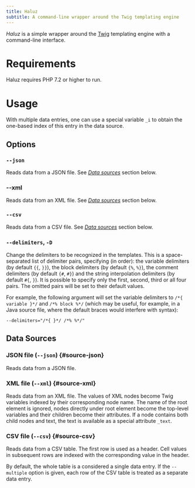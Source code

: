 ```yaml
---
title: Haluz
subtitle: A command-line wrapper around the Twig templating engine
---
```


_Haluz_ is a simple wrapper around the [Twig](https://twig.symfony.com/)
templating engine with a command-line interface.

Requirements
============
Haluz requires PHP 7.2 or higher to run.

Usage
=====

With multiple data entries, one can use a special variable `_i` to obtain the
one-based index of this entry in the data source.

Options
-------

### `--json`
Reads data from a JSON file. See [_Data sources_](#source-json) section below.

### --xml
Reads data from an XML file. See [_Data sources_](#source-xml) section below.

### `--csv`
Reads data from a CSV file. See [_Data sources_](#source-csv) section below.

### `--delimiters`, `-D`
Change the delimiters to be recognized in the templates.
This is a space-separated list of delimiter pairs, specifying (in order):
the variable delimiters (by default `{{`, `}}`),
the block delimiters (by default `{%`, `%}`),
the comment delimiters (by default `{#`, `#}`)
and the string interpolation delimiters (by default `#{`, `}`).
It is possible to specify only the first, second, third or all four pairs.
The omitted pairs will be set to their default values.

For example, the following argument will set the variable delimiters to
`/*{ variable }*/` and `/*% block %*/` (which may be useful, for example,
in a Java source file, where the default braces would interfere with syntax):

```
--delimiters="/*{ }*/ /*% %*/"
```

Data Sources
------------

### JSON file (`--json`) {#source-json}
Reads data from a JSON file.

### XML file (`--xml`) {#source-xml}
Reads data from an XML file. The values of XML nodes become Twig variables
indexed by their corresponding node name.
The name of the root element is ignored, nodes directly under root element
become the top-level variables and their children become their attributes.
If a node contains both child nodes and text, the text is available
as a special attribute `_text`.

### CSV file (`--csv`) {#source-csv}
Reads data from a CSV table. The first row is used as a header.
Cell values in subsequent rows are indexed with the corresponding value
in the header.

By default, the whole table is a considered a single data entry.
If the `--multiple` option is given, each row of the CSV table is treated
as a separate data entry.
